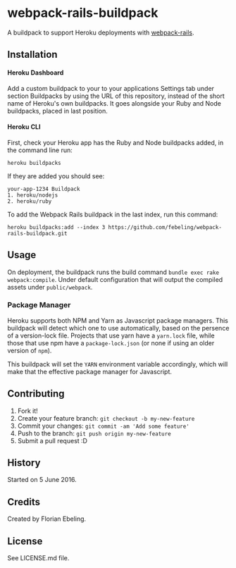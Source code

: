 # webpack-rails-buildpack

A buildpack to support Heroku deployments with [webpack-rails](https://github.com/mipearson/webpack-rails).

## Installation

#### Heroku Dashboard

Add a custom buildpack to your to your applications Settings tab under
section Buildpacks by using the URL of this repository, instead of the
short name of Heroku's own buildpacks. It goes alongside your Ruby and
Node buildpacks, placed in last position.

#### Heroku CLI

First, check your Heroku app has the Ruby and Node buildpacks added, in the command line run:

    heroku buildpacks

If they are added you should see:

    your-app-1234 Buildpack
    1. heroku/nodejs
    2. heroku/ruby

To add the Webpack Rails buildpack in the last index, run this command:

    heroku buildpacks:add --index 3 https://github.com/febeling/webpack-rails-buildpack.git

## Usage

On deployment, the buildpack runs the build command `bundle exec rake
webpack:compile`. Under default configuration that will output the
compiled assets under `public/webpack`.

### Package Manager

Heroku supports both NPM and Yarn as Javascript package managers. This buildpack will 
detect which one to use automatically, based on the persence of a version-lock file. 
Projects that use yarn have
a `yarn.lock` file, while those that use npm have a `package-lock.json`
(or none if using an older version of `npm`).

This buildpack will set the `YARN` environment variable accordingly, which 
will make that the effective package manager for Javascript.

## Contributing

1. Fork it!
2. Create your feature branch: `git checkout -b my-new-feature`
3. Commit your changes: `git commit -am 'Add some feature'`
4. Push to the branch: `git push origin my-new-feature`
5. Submit a pull request :D

## History

Started on 5 June 2016.

## Credits

Created by Florian Ebeling.

## License

See LICENSE.md file.
